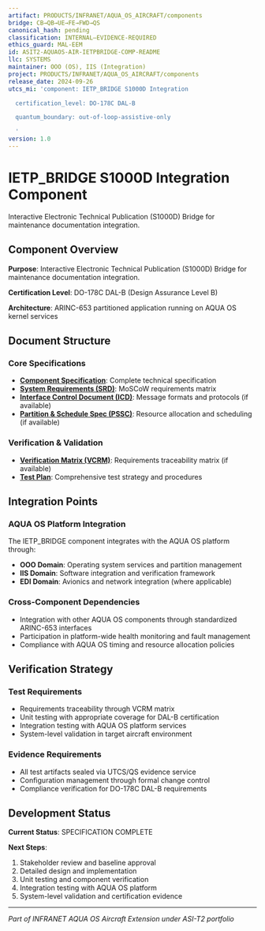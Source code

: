```yaml
---
artifact: PRODUCTS/INFRANET/AQUA_OS_AIRCRAFT/components
bridge: CB→QB→UE→FE→FWD→QS
canonical_hash: pending
classification: INTERNAL–EVIDENCE-REQUIRED
ethics_guard: MAL-EEM
id: ASIT2-AQUAOS-AIR-IETPBRIDGE-COMP-README
llc: SYSTEMS
maintainer: OOO (OS), IIS (Integration)
project: PRODUCTS/INFRANET/AQUA_OS_AIRCRAFT/components
release_date: 2024-09-26
utcs_mi: 'component: IETP_BRIDGE S1000D Integration

  certification_level: DO-178C DAL-B

  quantum_boundary: out-of-loop-assistive-only

  '
version: 1.0
---
```


# IETP_BRIDGE S1000D Integration Component

Interactive Electronic Technical Publication (S1000D) Bridge for maintenance documentation integration.

## Component Overview

**Purpose**: Interactive Electronic Technical Publication (S1000D) Bridge for maintenance documentation integration.

**Certification Level**: DO-178C DAL-B (Design Assurance Level B)

**Architecture**: ARINC-653 partitioned application running on AQUA OS kernel services

## Document Structure

### Core Specifications
- **[Component Specification](./IETP_BRIDGE_Component_Spec.md)**: Complete technical specification
- **[System Requirements (SRD)](./IETP_BRIDGE_SRD.md)**: MoSCoW requirements matrix
- **[Interface Control Document (ICD)](./IETP_BRIDGE_ICD.yaml)**: Message formats and protocols (if available)
- **[Partition & Schedule Spec (PSSC)](./IETP_BRIDGE_PSSC.json)**: Resource allocation and scheduling (if available)

### Verification & Validation
- **[Verification Matrix (VCRM)](./IETP_BRIDGE_VCRM.csv)**: Requirements traceability matrix (if available)
- **[Test Plan](./IETP_BRIDGE_Test_Plan.md)**: Comprehensive test strategy and procedures

## Integration Points

### AQUA OS Platform Integration
The IETP_BRIDGE component integrates with the AQUA OS platform through:
- **OOO Domain**: Operating system services and partition management
- **IIS Domain**: Software integration and verification framework
- **EDI Domain**: Avionics and network integration (where applicable)

### Cross-Component Dependencies
- Integration with other AQUA OS components through standardized ARINC-653 interfaces
- Participation in platform-wide health monitoring and fault management
- Compliance with AQUA OS timing and resource allocation policies

## Verification Strategy

### Test Requirements
- Requirements traceability through VCRM matrix
- Unit testing with appropriate coverage for DAL-B certification
- Integration testing with AQUA OS platform services
- System-level validation in target aircraft environment

### Evidence Requirements
- All test artifacts sealed via UTCS/QS evidence service
- Configuration management through formal change control
- Compliance verification for DO-178C DAL-B requirements

## Development Status

**Current Status**: SPECIFICATION COMPLETE

**Next Steps**:
1. Stakeholder review and baseline approval
2. Detailed design and implementation  
3. Unit testing and component verification
4. Integration testing with AQUA OS platform
5. System-level validation and certification evidence

---

*Part of INFRANET AQUA OS Aircraft Extension under ASI-T2 portfolio*

